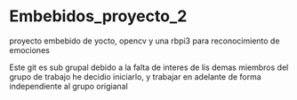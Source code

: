 # Embebidos_proyecto_2
proyecto embebido de yocto, opencv y una rbpi3 para reconocimiento de emociones

Este git es sub grupal debido a la falta de interes de lis demas miembros del grupo de trabajo he decidio iniciarlo, y trabajar en adelante de forma independiente al grupo origianal
